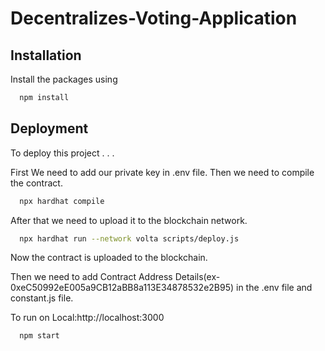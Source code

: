 

# Decentralizes-Voting-Application




## Installation
Install the packages using

```bash
  npm install
```

## Deployment

To deploy this project . . .

First We need to add our private key in .env file.
Then we need to compile the contract.
```bash
  npx hardhat compile
```
After that we need to upload it to the blockchain network. 
```bash
  npx hardhat run --network volta scripts/deploy.js
```
Now the contract is uploaded to the blockchain.

Then we need to add Contract Address Details(ex- 0xeC50992eE005a9CB12aBB8a113E34878532e2B95) in the .env file and constant.js file.

To run on Local:http://localhost:3000
```bash
  npm start
```
